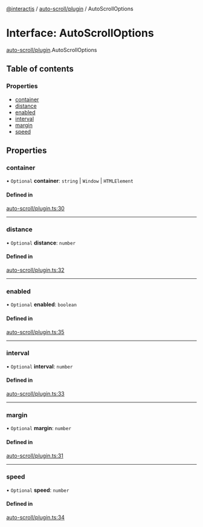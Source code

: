 [@interactjs](../README.md) / [auto-scroll/plugin](../modules/auto_scroll_plugin.md) / AutoScrollOptions

# Interface: AutoScrollOptions

[auto-scroll/plugin](../modules/auto_scroll_plugin.md).AutoScrollOptions

## Table of contents

### Properties

- [container](auto_scroll_plugin.AutoScrollOptions.md#container)
- [distance](auto_scroll_plugin.AutoScrollOptions.md#distance)
- [enabled](auto_scroll_plugin.AutoScrollOptions.md#enabled)
- [interval](auto_scroll_plugin.AutoScrollOptions.md#interval)
- [margin](auto_scroll_plugin.AutoScrollOptions.md#margin)
- [speed](auto_scroll_plugin.AutoScrollOptions.md#speed)

## Properties

### container

• `Optional` **container**: `string` \| `Window` \| `HTMLElement`

#### Defined in

[auto-scroll/plugin.ts:30](https://github.com/taye/interact.js/blob/5ca9fe72/packages/@interactjs/auto-scroll/plugin.ts#L30)

___

### distance

• `Optional` **distance**: `number`

#### Defined in

[auto-scroll/plugin.ts:32](https://github.com/taye/interact.js/blob/5ca9fe72/packages/@interactjs/auto-scroll/plugin.ts#L32)

___

### enabled

• `Optional` **enabled**: `boolean`

#### Defined in

[auto-scroll/plugin.ts:35](https://github.com/taye/interact.js/blob/5ca9fe72/packages/@interactjs/auto-scroll/plugin.ts#L35)

___

### interval

• `Optional` **interval**: `number`

#### Defined in

[auto-scroll/plugin.ts:33](https://github.com/taye/interact.js/blob/5ca9fe72/packages/@interactjs/auto-scroll/plugin.ts#L33)

___

### margin

• `Optional` **margin**: `number`

#### Defined in

[auto-scroll/plugin.ts:31](https://github.com/taye/interact.js/blob/5ca9fe72/packages/@interactjs/auto-scroll/plugin.ts#L31)

___

### speed

• `Optional` **speed**: `number`

#### Defined in

[auto-scroll/plugin.ts:34](https://github.com/taye/interact.js/blob/5ca9fe72/packages/@interactjs/auto-scroll/plugin.ts#L34)
